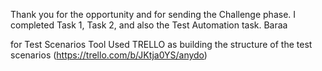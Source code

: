 Thank you for the opportunity and for sending the Challenge phase. I completed Task 1, Task 2, and also the Test Automation task.
Baraa

for Test Scenarios  Tool Used TRELLO as building the structure of the test scenarios
                        (https://trello.com/b/JKtja0YS/anydo)

